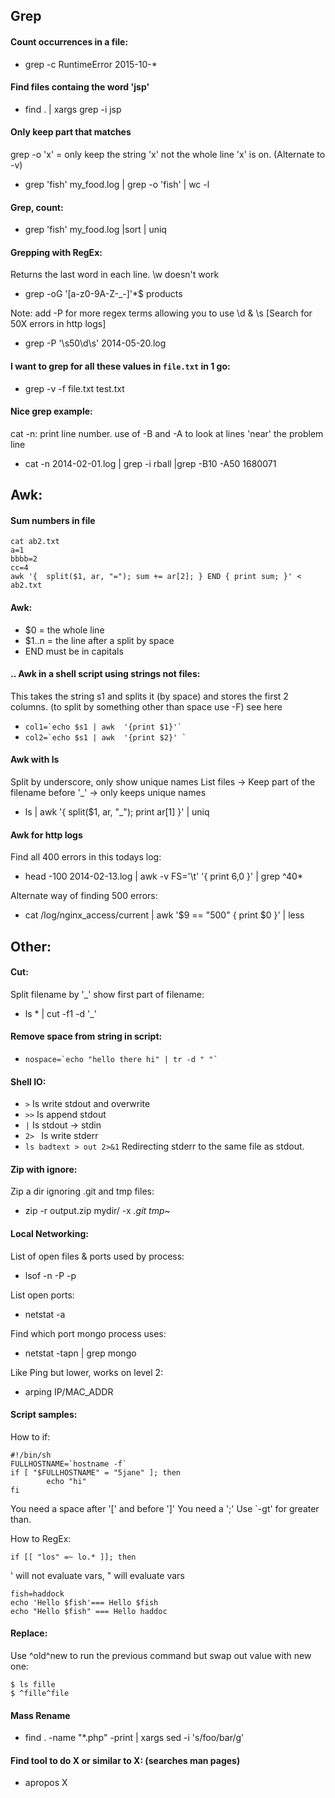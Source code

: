 

## Grep
#### Count occurrences in a file:
* grep -c RuntimeError 2015-10-* 

#### Find files containg the word 'jsp'
* find . | xargs grep -i jsp

#### Only keep part that matches
 grep -o 'x' = only keep the string 'x' not the whole line 'x' is on. (Alternate to -v)
* grep 'fish' my_food.log | grep -o 'fish' | wc -l

#### Grep, count:
* grep 'fish' my_food.log |sort | uniq
 
#### Grepping with RegEx:
Returns the last word in each line.
\w doesn't work

* grep -oG '[a-z0-9A-Z\-\_\-]'*$ products

Note: add -P for more regex terms allowing you to use \d & \s [Search for 50X errors in http logs]

* grep -P '\s50\d\s' 2014-05-20.log

 #### I want to grep for all these values in `file.txt` in 1 go:

* grep -v -f file.txt test.txt

#### Nice grep example:
   cat -n: print line number.
   use of -B and -A to look at lines 'near' the problem line
* cat -n 2014-02-01.log | grep -i rball |grep -B10 -A50 1680071

 
## Awk:

#### Sum numbers in file
```
cat ab2.txt
a=1
bbbb=2
cc=4
awk '{  split($1, ar, "="); sum += ar[2]; } END { print sum; }' < ab2.txt
```


#### Awk:
* $0 = the whole line
* $1..n = the line after a split by space
* END must be in capitals

#### .. Awk in a shell script using strings not files:
This takes the string s1 and splits it (by space) and stores the first 2 columns.
(to split by something other than space use -F) see here
* ``` col1=`echo $s1 | awk  '{print $1}'` ```
* ``` col2=`echo $s1 | awk  '{print $2}' ` ```

#### Awk with ls
Split by underscore, only show unique names
List files -> Keep part of the filename before '_' -> only keeps unique names

* ls | awk '{ split($1, ar, "_"); print ar[1] }' | uniq

#### Awk for http logs
Find all 400 errors in this todays log:
* head -100 2014-02-13.log | awk -v FS='\t' '{ print $6,$0 }' | grep ^40* 

Alternate way of finding 500 errors: 
* cat /log/nginx_access/current | awk '$9 == "500" { print $0 }' | less


## Other:
#### Cut:
Split filename by '_' show first part of filename:
* ls * | cut -f1 -d '_'

#### Remove space from string in script:
* ``` nospace=`echo "hello there hi" | tr -d " "` ```

#### Shell IO:
* ` > `   Is write stdout and overwrite
* ` >> `  Is append stdout
* ` | `   Is stdout -> stdin
* `2> `   Is write stderr
* `ls badtext > out 2>&1` Redirecting stderr to the same file as stdout.

#### Zip with ignore:
Zip a dir ignoring .git and tmp files:
* zip  -r output.zip  mydir/ -x *.git* *tmp*~

#### Local Networking:
List of open files &amp; ports used by process:
* lsof -n -P -p 

List open ports:
* netstat -a

Find which port mongo process uses:
* netstat -tapn | grep mongo

Like Ping but lower, works on level 2:
* arping IP/MAC_ADDR

#### Script samples:
How to if:
```
#!/bin/sh
FULLHOSTNAME=`hostname -f`
if [ "$FULLHOSTNAME" = "5jane" ]; then
        echo "hi"
fi
```
You need a space after '[' and before ']' 
You need a ';' Use `-gt' for greater than.

How to RegEx:
```
if [[ "los" =~ lo.* ]]; then
```
' will not evaluate vars, " will evaluate vars
```
fish=haddock
echo 'Hello $fish'=== Hello $fish
echo "Hello $fish" === Hello haddoc
```

#### Replace:
Use ^old^new to run the previous command but swap out value with new one:
```
$ ls fille
$ ^fille^file
```
#### Mass Rename
* find . -name "*.php" -print | xargs sed -i 's/foo/bar/g'

#### Find tool to do X or similar to X: (searches man pages)
* apropos X
